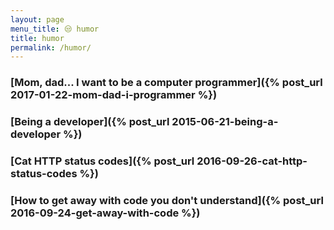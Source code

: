 ```yaml
---
layout: page
menu_title: 😒 humor
title: humor
permalink: /humor/
---
```


### [Mom, dad... I want to be a computer programmer]({% post_url 2017-01-22-mom-dad-i-programmer %})

### [Being a developer]({% post_url 2015-06-21-being-a-developer %})

### [Cat HTTP status codes]({% post_url 2016-09-26-cat-http-status-codes %})

### [How to get away with code you don't understand]({% post_url 2016-09-24-get-away-with-code %})

